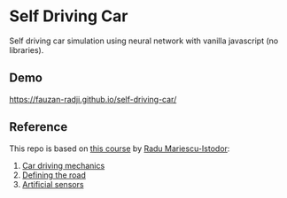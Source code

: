 # Self Driving Car

Self driving car simulation using neural network with vanilla javascript (no libraries).

## Demo

https://fauzan-radji.github.io/self-driving-car/

## Reference

This repo is based on [this course](https://youtube.com/playlist?list=PLB0Tybl0UNfYoJE7ZwsBQoDIG4YN9ptyY) by [Radu Mariescu-Istodor](https://www.youtube.com/c/RaduMariescuIstodor):

1. [Car driving mechanics](https://youtu.be/NkI9ia2cLhc)
2. [Defining the road](https://youtu.be/IxhrXKEVCsc)
3. [Artificial sensors](https://youtu.be/2AKMSO2Gocs)
